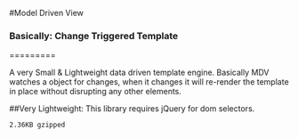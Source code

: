 #Model Driven View
### Basically: Change Triggered Template
=========

A very Small & Lightweight data driven template engine. Basically MDV watches a object for changes, when it changes it will re-render the template in place without disrupting any other elements. 

##Very Lightweight: 
This library requires jQuery for dom selectors.

	2.36KB gzipped


